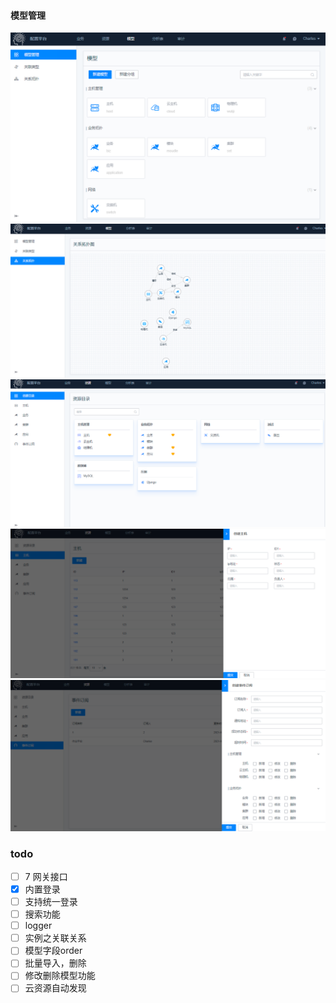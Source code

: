 #### 模型管理
![img.png](img.png)
![img_1.png](img_1.png)
![img_2.png](img_2.png)
![img_3.png](img_3.png)
![img_4.png](img_4.png)
### todo


 -[ ] 7 网关接口
 -[x] 内置登录
 -[ ] 支持统一登录
 -[ ] 搜索功能
 -[ ] logger
 -[ ] 实例之关联关系
 -[ ] 模型字段order
 -[ ] 批量导入，删除
 -[ ] 修改删除模型功能
 -[ ] 云资源自动发现
